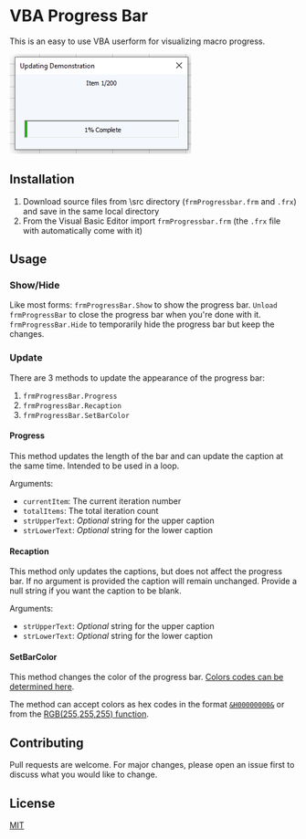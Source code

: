 # VBA Progress Bar
This is an easy to use VBA userform for visualizing macro progress.

![VBA Progress Bar Demo](assets/progressbar_demo.gif)

## Installation
1. Download source files from \src directory (`frmProgressbar.frm` and `.frx`) and save in the same local directory
2. From the Visual Basic Editor import `frmProgressbar.frm` (the `.frx` file with automatically come with it)

## Usage
### Show/Hide
Like most forms:
`frmProgressBar.Show` to show the progress bar.
`Unload frmProgressBar` to close the progress bar when you're done with it.
`frmProgressBar.Hide` to temporarily hide the progress bar but keep the changes.

### Update
There are 3 methods to update the appearance of the progress bar:
1. `frmProgressBar.Progress`
2. `frmProgressBar.Recaption`
3. `frmProgressBar.SetBarColor`

#### Progress
This method updates the length of the bar and can update the caption at the same time.  Intended to be used in a loop.

Arguments:
- `currentItem`: The current iteration number
- `totalItems`: The total iteration count
- `strUpperText`: *Optional* string for the upper caption
- `strLowerText`: *Optional* string for the lower caption

#### Recaption
This method only updates the captions, but does not affect the progress bar.
If no argument is provided the caption will remain unchanged.  Provide a null string if you want the caption to be blank.

Arguments:
- `strUpperText`: *Optional* string for the upper caption
- `strLowerText`: *Optional* string for the lower caption

#### SetBarColor
This method changes the color of the progress bar.
[Colors codes can be determined here](https://www.google.com/search?q=color+picker).

The method can accept colors as hex codes in the format [`&H00000000&`](https://www.thespreadsheetguru.com/the-code-vault/hex-color-codes-for-vba-userforms) or from the [RGB(255,255,255) function](https://docs.microsoft.com/en-us/office/vba/language/reference/user-interface-help/rgb-function).


## Contributing
Pull requests are welcome. For major changes, please open an issue first to discuss what you would like to change.

## License
[MIT](https://choosealicense.com/licenses/mit/)